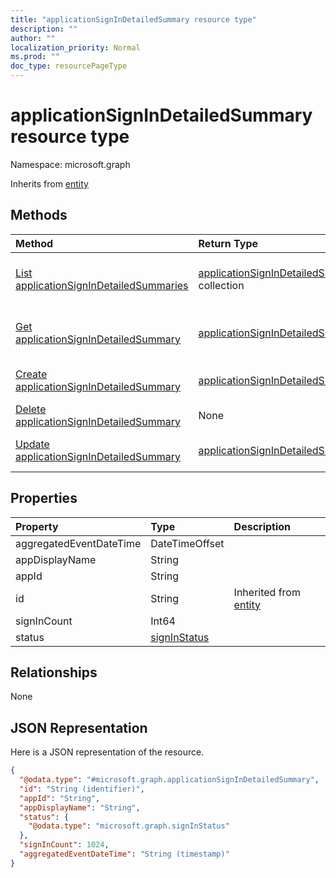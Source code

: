 ```yaml
---
title: "applicationSignInDetailedSummary resource type"
description: ""
author: ""
localization_priority: Normal
ms.prod: ""
doc_type: resourcePageType
---
```


# applicationSignInDetailedSummary resource type


Namespace: microsoft.graph




Inherits from [entity](../resources/entity.md)

## Methods
|Method|Return Type|Description|
|:---|:---|:---|
|[List applicationSignInDetailedSummaries](../api/applicationsignindetailedsummary-list.md)|[applicationSignInDetailedSummary](../resources/applicationsignindetailedsummary.md) collection|List properties and relationships of the [applicationSignInDetailedSummary](../resources/applicationsignindetailedsummary.md) objects.|
|[Get applicationSignInDetailedSummary](../api/applicationsignindetailedsummary-get.md)|[applicationSignInDetailedSummary](../resources/applicationsignindetailedsummary.md)|Read properties and relationships of the [applicationSignInDetailedSummary](../resources/applicationsignindetailedsummary.md) object.|
|[Create applicationSignInDetailedSummary](../api/applicationsignindetailedsummary-create.md)|[applicationSignInDetailedSummary](../resources/applicationsignindetailedsummary.md)|Create a new [applicationSignInDetailedSummary](../resources/applicationsignindetailedsummary.md) object.|
|[Delete applicationSignInDetailedSummary](../api/applicationsignindetailedsummary-delete.md)|None|Deletes a [applicationSignInDetailedSummary](../resources/applicationsignindetailedsummary.md).|
|[Update applicationSignInDetailedSummary](../api/applicationsignindetailedsummary-update.md)|[applicationSignInDetailedSummary](../resources/applicationsignindetailedsummary.md)|Update the properties of a [applicationSignInDetailedSummary](../resources/applicationsignindetailedsummary.md) object.|

## Properties
|Property|Type|Description|
|:---|:---|:---|
|aggregatedEventDateTime|DateTimeOffset||
|appDisplayName|String||
|appId|String||
|id|String| Inherited from [entity](../resources/entity.md)|
|signInCount|Int64||
|status|[signInStatus](../resources/signinstatus.md)||

## Relationships
None

## JSON Representation
Here is a JSON representation of the resource.
<!-- {
  "blockType": "resource",
  "keyProperty": "id",
  "@odata.type": "microsoft.graph.applicationSignInDetailedSummary",
  "baseType": "microsoft.graph.entity",
  "openType": false
}
-->
``` json
{
  "@odata.type": "#microsoft.graph.applicationSignInDetailedSummary",
  "id": "String (identifier)",
  "appId": "String",
  "appDisplayName": "String",
  "status": {
    "@odata.type": "microsoft.graph.signInStatus"
  },
  "signInCount": 1024,
  "aggregatedEventDateTime": "String (timestamp)"
}
```

